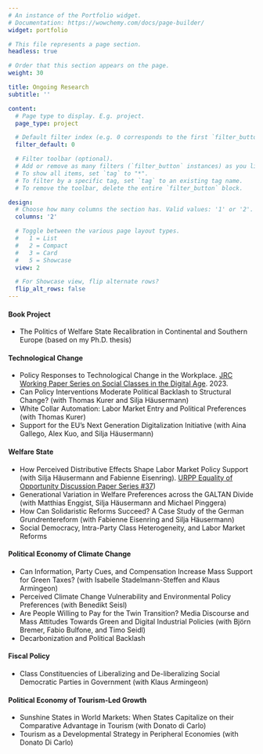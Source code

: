 ```yaml
---
# An instance of the Portfolio widget.
# Documentation: https://wowchemy.com/docs/page-builder/
widget: portfolio

# This file represents a page section.
headless: true

# Order that this section appears on the page.
weight: 30

title: Ongoing Research
subtitle: ''

content:
  # Page type to display. E.g. project.
  page_type: project

  # Default filter index (e.g. 0 corresponds to the first `filter_button` instance below).
  filter_default: 0

  # Filter toolbar (optional).
  # Add or remove as many filters (`filter_button` instances) as you like.
  # To show all items, set `tag` to "*".
  # To filter by a specific tag, set `tag` to an existing tag name.
  # To remove the toolbar, delete the entire `filter_button` block.

design:
  # Choose how many columns the section has. Valid values: '1' or '2'.
  columns: '2'

  # Toggle between the various page layout types.
  #   1 = List
  #   2 = Compact
  #   3 = Card
  #   5 = Showcase
  view: 2

  # For Showcase view, flip alternate rows?
  flip_alt_rows: false
---
```


#### Book Project

* The Politics of Welfare State Recalibration in Continental and Southern Europe (based on my Ph.D. thesis)


#### Technological Change 

* Policy Responses to Technological Change in the Workplace. [JRC Working Paper Series on Social Classes in the Digital Age](https://retobuergisser.com/publication/ecjrc_policy/). 2023.
* Can Policy Interventions Moderate Political Backlash to Structural Change? (with Thomas Kurer and Silja Häusermann)
* White Collar Automation: Labor Market Entry and Political Preferences (with Thomas Kurer)
* Support for the EU’s Next Generation Digitalization Initiative (with Aina Gallego, Alex Kuo, and Silja Häusermann)

#### Welfare State 

* How Perceived Distributive Effects Shape Labor Market Policy Support (with Silja Häusermann and Fabienne Eisenring). [URPP Equality of Opportunity Discussion Paper Series #37](https://www.urpp-equality.uzh.ch/dam/jcr:21c1e50b-9669-42e0-b93e-005bc95465e4/37_Buergisser_Eisenring_Haeusermann_DistEffects.pdf))
* Generational Variation in Welfare Preferences across the GALTAN Divide (with Matthias Enggist, Silja Häusermann and Michael Pinggera)
* How Can Solidaristic Reforms Succeed? A Case Study of the German Grundrentereform (with Fabienne Eisenring and Silja Häusermann)
* Social Democracy, Intra-Party Class Heterogeneity, and Labor Market Reforms

#### Political Economy of Climate Change 

* Can Information, Party Cues, and Compensation Increase Mass Support for Green Taxes? (with Isabelle Stadelmann-Steffen and Klaus Armingeon)
* Perceived Climate Change Vulnerability and Environmental Policy Preferences (with Benedikt Seisl) 
* Are People Willing to Pay for the Twin Transition? Media Discourse and Mass Attitudes Towards Green and Digital Industrial Policies (with Björn Bremer, Fabio Bulfone, and Timo Seidl)
* Decarbonization and Political Backlash

#### Fiscal Policy 

* Class Constituencies of Liberalizing and De-liberalizing Social Democratic Parties in Government (with Klaus Armingeon)

#### Political Economy of Tourism-Led Growth 

* Sunshine States in World Markets: When States Capitalize on their Comparative Advantage in Tourism (with Donato di Carlo)
* Tourism as a Developmental Strategy in Peripheral Economies (with Donato Di Carlo)

